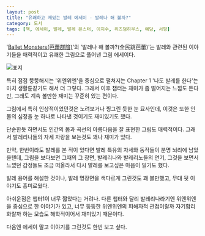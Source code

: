 ```yaml
---
layout: post
title: "유쾌하고 재밌는 발레 에세이 - 발레나 해 볼까?"
category: 도서
tags: [책, 에세이, 발레, 발레 몬스터, 이지수, 위즈덤하우스, 예담, 서평]
---
```


'[Ballet Monsters(芭蕾群陰)](https://www.facebook.com/balletballetmonsters/)'의
'발레나 해 볼까?(全民跳芭蕾)'는
발레와 관련된 이야기들을
매력적이고 유쾌한 그림으로 풀어낸 그림 에세이다.

![표지](https://lh3.googleusercontent.com/-7p4IhB5GkR4/WfSMsCzP57I/AAAAAAAAaE0/BWUmbGc_PGgL2zO1tZE-sAizifFQMZyCgCE0YBhgL/s480/lets-do-ballet.jpg)

특히 점점 뚱뚱해지는 '위엔위엔'을 중심으로
펼쳐지는 Chapter 1 '나도 발레를 한다'는
마치 생활툰같기도 해서 더 그렇다.
그래서 이후 챕터는 재미가 좀 떨어지는 느낌도 든다만,
그래도 계속 볼만한 재미는 꾸준히 있는 편이다.

그림에서 특히 인상적이었던것은 노려보거나 찡그린 듯한 눈 묘사인데,
이것은 또한 인물의 심정을 눈 하나로 나타낸 것이기도 재미있기도 했다.

단순한듯 하면서도 인간의 몸과 곡선의 아름다움을 잘 표현한 그림도 매력적이다.
그래서 발레리나들의 자세 자랑을 보는것도 꽤나 재미가 있다.

만약, 한번이라도 발레를 본 적이 있다면
발레 특유의 자세와 동작들이 분명 뇌리에 남았을텐데,
그림을 보다보면 그때의 그 장면, 발레리나와 발레리노들의 연기,
그것을 보면서 느꼈던 감정들도 조금 떠올라서
다시 발레를 보고싶은 마음이 일기도 했다.

발레 용어를 해설한 것이나,
발레 명장면을 색다르게 그린것도 꽤 볼만했고,
무대 뒷 이야기도 흥미로웠다.

아쉬운점은 챕터1이 너무 짧았다는 거려나.
다른 챕터와 달리 발레리나라기엔 위엔위엔을 중심으로 한 이야기가 있고,
너무 뚱뚱한 위엔위엔의 피해자적 관점이랄까
자기합리화랄까 하는 모습도
해학적이어서 재미있기 때문이다.

다음엔 에세이 말고 이야기를 그린것도 한번 보고 싶다.
